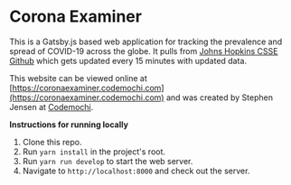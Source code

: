# Corona Examiner

This is a Gatsby.js based web application for tracking the prevalence and spread of COVID-19 across the globe. It pulls from [Johns Hopkins CSSE Github](https://github.com/CSSEGISandData/COVID-19) which gets updated every 15 minutes with updated data.

This website can be viewed online at [https://coronaexaminer.codemochi.com](https://coronaexaminer.codemochi.com) and was created by Stephen Jensen at [Codemochi](https://codemochi.com).

**Instructions for running locally**

1. Clone this repo.
2. Run `yarn install` in the project's root.
3. Run `yarn run develop` to start the web server.
4. Navigate to `http://localhost:8000` and check out the server.
